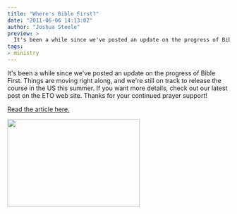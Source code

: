 ```yaml
---
title: "Where's Bible First?"
date: "2011-06-06 14:13:02"
author: "Joshua Steele"
preview: >
  It's been a while since we've posted an update on the progress of Bible First. Things are moving right along, and we're still on track to release the course in the US this summer. If you want more details, check out our latest post on the ETO web site. Thanks for your continued prayer support!
tags:
- ministry
---
```


It's been a while since we've posted an update on the progress of Bible First. Things are moving right along, and we're still on track to release the course in the US this summer. If you want more details, check out our latest post on the ETO web site. Thanks for your continued prayer support!

<a title="Where's Bible First?" href="http://euroteamoutreach.org/index.php?p=ereport">Read the article here.</a>

<a href="//d21yo20tm8bmc2.cloudfront.net/2011/06/lessons.png"><img class="size-medium wp-image-1263" title="lessons" src="//d21yo20tm8bmc2.cloudfront.net/2011/06/lessons-300x199.png" alt="" width="300" height="199" /></a>
